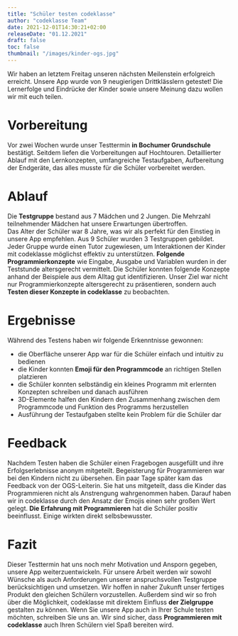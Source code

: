 ```yaml
---
title: "Schüler testen codeklasse"
author: "codeklasse Team"
date: 2021-12-01T14:30:21+02:00
releaseDate: "01.12.2021"
draft: false
toc: false
thumbnail: "/images/kinder-ogs.jpg"
---
```


Wir haben an letztem Freitag unseren nächsten Meilenstein erfolgreich erreicht.
Unsere App wurde von 9 neugierigen Drittklässlern getestet!
Die Lernerfolge und Eindrücke der Kinder sowie unsere Meinung dazu wollen wir mit euch teilen. 
<!--more-->

# Vorbereitung

Vor zwei Wochen wurde unser Testtermin **in Bochumer Grundschule** bestätigt. 
Seitdem liefen die Vorbereitungen auf Hochtouren. 
Detaillierter Ablauf mit den Lernkonzepten, umfangreiche Testaufgaben, Aufbereitung der Endgeräte, das alles musste für die Schüler vorbereitet werden.  

# Ablauf

Die **Testgruppe** bestand aus 7 Mädchen und 2 Jungen.
Die Mehrzahl teilnehmender Mädchen hat unsere Erwartungen übertroffen.  
Das Alter der Schüler war 8 Jahre, was wir als perfekt für den Einstieg in unsere App empfehlen. 
Aus 9 Schüler wurden 3 Testgruppen gebildet.
Jeder Gruppe wurde einen Tutor zugewiesen, um Interaktionen der Kinder mit codeklasse möglichst effektiv zu unterstützen. 
**Folgende Programmierkonzepte** wie Eingabe, Ausgabe und Variablen wurden in der Teststunde altersgerecht vermittelt. 
Die Schüler konnten folgende Konzepte anhand der Beispiele aus dem Alltag gut identifizieren. 
Unser Ziel war nicht nur Programmierkonzepte altersgerecht zu präsentieren, sondern auch **Testen dieser Konzepte in codeklasse** zu beobachten. 

# Ergebnisse

Während des Testens haben wir folgende Erkenntnisse gewonnen:
* die Oberfläche unserer App war für die Schüler einfach und intuitiv zu bedienen
* die Kinder konnten **Emoji für den Programmcode** an richtigen Stellen platzieren 
* die Schüler konnten selbständig ein kleines Programm mit erlernten Konzepten schreiben und danach ausführen 
* 3D-Elemente halfen den Kindern den Zusammenhang zwischen dem Programmcode und Funktion des Programms herzustellen 
* Ausführung der Testaufgaben stellte kein Problem für die Schüler dar

# Feedback

Nachdem Testen haben die Schüler einen Fragebogen ausgefüllt und ihre Erfolgserlebnisse anonym mitgeteilt. 
Begeisterung für Programmieren war bei den Kindern nicht zu übersehen. 
Ein paar Tage später kam das Feedback von der OGS-Leiterin. 
Sie hat uns mitgeteilt, dass die Kinder das Programmieren nicht als Anstrengung wahrgenommen haben. 
Darauf haben wir in codeklasse durch den Ansatz der Emojis einen sehr großen Wert gelegt. 
**Die Erfahrung mit Programmieren** hat die Schüler positiv beeinflusst. 
Einige wirkten direkt selbsbewusster. 

# Fazit

Dieser Testtermin hat uns noch mehr Motivation und Ansporn gegeben, unsere App weiterzuentwickeln.
Für unsere Arbeit werden wir sowohl Wünsche als auch Anforderungen unserer anspruchsvollen Testgruppe berücksichtigen und umsetzen.
Wir hoffen in naher Zukunft unser fertiges Produkt den gleichen Schülern vorzustellen.
Außerdem sind wir so froh über die Möglichkeit, codeklasse mit direktem Einfluss **der Zielgruppe** gestalten zu können. 
Wenn Sie unsere App auch in Ihrer Schule testen möchten, schreiben Sie uns an. 
Wir sind sicher, dass **Programmieren mit codeklasse** auch Ihren Schülern viel Spaß bereiten wird.